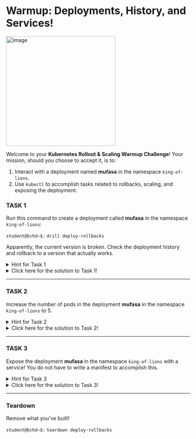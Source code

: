 # Warmup: Deployments, History, and Services!

<img src="https://preview.redd.it/yet-another-kubernetes-meme-yakm-v0-hohjszejni4b1.jpg?auto=webp&s=3e49dbf75bbfe8ce3ee6bc4d6162f37c7ceaa6e5" alt="image" width="300"/>

Welcome to your **Kubernetes Rollout & Scaling Warmup Challenge**! Your mission, should you choose to accept it, is to:

1. Interact with a deployment named **mufasa** in the namespace `king-of-lions`.
2. Use `kubectl` to accomplish tasks related to rollbacks, scaling, and exposing the deployment.

### TASK 1

Run this command to create a deployment called **mufasa** in the namespace `king-of-lions`:

`student@bchd~$:` `drill deploy-rollbacks`

Apparently, the current version is broken. Check the deployment history and rollback to a version that actually works.

<details>
  <summary>Hint for Task 1</summary>

  The `kubectl rollout history` and `kubectl rollout undo` commands are what you need here!
  
  </details>

<details>
  <summary>Click here for the solution to Task 1!</summary>

```bash
kubectl rollout history -n king-of-lions deployment mufasa
kubectl rollout undo -n king-of-lions deployment mufasa
```

</details>

---

### TASK 2

Increase the number of pods in the deployment **mufasa** in the namespace `king-of-lions` to 5.

<details>
  <summary>Hint for Task 2</summary>

  You can use either `kubectl scale` or `kubectl edit` to get a quick win on this task!
  
  </details>

<details>
  <summary>Click here for the solution to Task 2!</summary>

```bash
kubectl scale -n king-of-lions deployment mufasa --replicas=5
```

OR

```bash
kubectl edit -n king-of-lions deployment mufasa
```
Then find the line:
```yaml
replicas: 2
```
Change `2` to `5`, and save the changes.

</details>

---

### TASK 3

Expose the deployment **mufasa** in the namespace `king-of-lions` with a service! You do not have to write a manifest to accomplish this.

<details>
  <summary>Hint for Task 3</summary>
  
  Use the `kubectl expose` command to create a service for the deployment.
  
  </details>

<details>
  <summary>Click here for the solution to Task 3!</summary>

```bash
kubectl expose -n king-of-lions deployment mufasa
```

</details>

---

### Teardown

Remove what you've built!

`student@bchd~$:` `teardown deploy-rollbacks`
